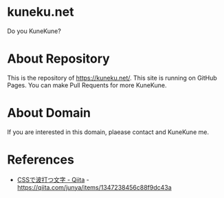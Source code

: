 # kuneku.net
Do you KuneKune?

# About Repository
This is the repository of https://kuneku.net/. This site is running on GitHub Pages. 
You can make Pull Requents for more KuneKune.

# About Domain
If you are interested in this domain, plaease contact and KuneKune me.

# References

- [CSSで波打つ文字 - Qiita](https://qiita.com/junya/items/1347238456c88f9dc43a) - https://qiita.com/junya/items/1347238456c88f9dc43a
